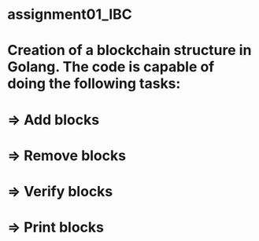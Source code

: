 # assignment01_IBC

# Creation of a blockchain structure in Golang. The code is capable of doing the following tasks:
# => Add blocks
# => Remove blocks
# => Verify blocks
# => Print blocks
